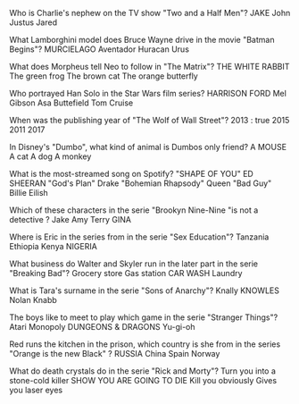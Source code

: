 Who is Charlie's nephew on the TV show "Two and a Half Men"? 
JAKE 
John
Justus
Jared

What Lamborghini model does Bruce Wayne drive in the movie "Batman Begins"?
MURCIELAGO
Aventador
Huracan
Urus

What does Morpheus tell Neo to follow in "The Matrix"?
THE WHITE RABBIT
The green frog
The brown cat
The orange butterfly

Who portrayed Han Solo in the Star Wars film series?
HARRISON FORD
Mel Gibson
Asa Buttefield
Tom Cruise

When was the publishing year of "The Wolf of Wall Street"?
2013 : true
2015
2011
2017

In Disney's "Dumbo", what kind of animal is Dumbos only friend?
A MOUSE
A cat
A dog
A monkey

What is the most-streamed song on Spotify?
"SHAPE OF YOU"  ED SHEERAN
"God's Plan"	Drake
"Bohemian Rhapsody"	Queen
"Bad Guy"	Billie Eilish

Which of these characters in the serie "Brookyn Nine-Nine "is not a detective ?
Jake
Amy
Terry
GINA

Where is Eric in the series from in the serie "Sex Education"?
Tanzania
Ethiopia
Kenya
NIGERIA

What business do Walter and Skyler run in the later part in the serie "Breaking Bad"?
Grocery store
Gas station
CAR WASH 
Laundry


What is Tara's surname in the serie "Sons of Anarchy"?
Knally 
KNOWLES
Nolan
Knabb

The boys like to meet to play which game in the serie "Stranger Things"?
Atari
Monopoly
DUNGEONS & DRAGONS
Yu-gi-oh

 Red runs the kitchen in the prison, which country is she from in the series "Orange is the new Black" ?
 RUSSIA
 China 
 Spain
 Norway

 

What do death crystals do in the serie "Rick and Morty"?
Turn you into a stone-cold killer
SHOW YOU ARE GOING TO DIE
Kill you obviously
Gives you laser eyes 